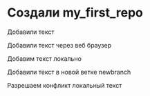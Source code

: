 ﻿# Создали my_first_repo


Добавили текст

Добавили текст через веб браузер


Добавим текст локально

Добавили текст в новой ветке newbranch

Разрешаем конфликт локальный текст
